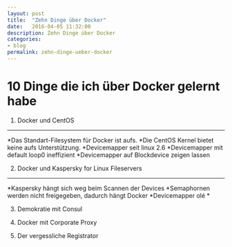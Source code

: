 ```yaml
---
layout: post
title:  "Zehn Dinge über Docker"
date:   2016-04-05 11:32:00
description: Zehn Dinge über Docker
categories:
- blog
permalink: zehn-dinge-ueber-docker
---
```


10 Dinge die ich über Docker gelernt habe
=========================================

1) Docker und CentOS
--------------------
*Das Standart-Filesystem für Docker ist aufs.
*Die CentOS Kernel bietet keine aufs Unterstützung.
*Devicemapper seit linux 2.6
*Devicemapper mit default loop0 ineffizient
*Devicemapper auf Blockdevice zeigen lassen

2) Docker und Kaspersky for Linux Fileservers
---------------------------------------------
*Kaspersky hängt sich weg beim Scannen der Devices
*Semaphornen werden nicht freigegeben, dadurch hängt Docker
*Devicemapper olé
*


3) Demokratie mit Consul

4) Docker mit Corporate Proxy

5) Der vergessliche Registrator